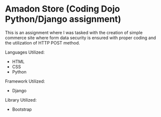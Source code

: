 # Amadon Store (Coding Dojo Python/Django assignment)

This is an assignment where I was tasked with the creation of simple commerce site where form data security is ensured with proper coding and the utilization of HTTP POST method.

Languages Utilized:
<ul>
  <li>HTML</li>
  <li>CSS</li>
  <li>Python</li>
</ul>

Framework Utilized:
<ul>
  <li>Django</li>
</ul>

Library Utilized:
<ul>
  <li>Bootstrap</li>
</ul>
